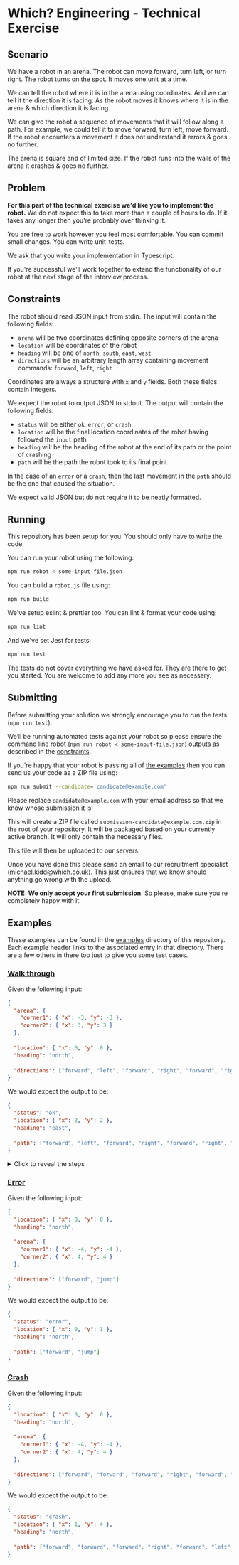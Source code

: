 # Which? Engineering - Technical Exercise

## Scenario

We have a robot in an arena. The robot can move forward, turn left, or turn right. The robot turns on the spot. It moves one unit at a time.

We can tell the robot where it is in the arena using coordinates. And we can tell it the direction it is facing. As the robot moves it knows where it is in the arena & which direction it is facing.

We can give the robot a sequence of movements that it will follow along a path. For example, we could tell it to move forward, turn left, move forward. If the robot encounters a movement it does not understand it errors & goes no further.

The arena is square and of limited size. If the robot runs into the walls of the arena it crashes & goes no further.

## Problem

**For this part of the technical exercise we'd like you to implement the robot.** We do not expect this to take more than a couple of hours to do. If it takes any longer then you're probably over thinking it.

You are free to work however you feel most comfortable. You can commit small changes. You can write unit-tests.

We ask that you write your implementation in Typescript.

If you're successful we'll work together to extend the functionality of our robot at the next stage of the interview process.

## Constraints

The robot should read JSON input from stdin. The input will contain the following fields:

- `arena` will be two coordinates defining opposite corners of the arena
- `location` will be coordinates of the robot
- `heading` will be one of `north`, `south`, `east`, `west`
- `directions` will be an arbitrary length array containing movement commands: `forward`, `left`, `right`

Coordinates are always a structure with `x` and `y` fields. Both these fields contain integers.

We expect the robot to output JSON to stdout. The output will contain the following fields:

- `status` will be either `ok`, `error`, or `crash`
- `location` will be the final location coordinates of the robot having followed the `input` path
- `heading` will be the heading of the robot at the end of its path or the point of crashing
- `path` will be the path the robot took to its final point

In the case of an `error` or a `crash`, then the last movement in the `path` should be the one that caused the situation.

We expect valid JSON but do not require it to be neatly formatted.

## Running

This repository has been setup for you. You should only have to write the code.

You can run your robot using the following:

```sh
npm run robot < some-input-file.json
```

You can build a `robot.js` file using:

```sh
npm run build
```

We've setup eslint & prettier too. You can lint & format your code using:

```sh
npm run lint
```

And we've set Jest for tests:

```sh
npm run test
```

The tests do not cover everything we have asked for. They are there to get you started. You are welcome to add any more you see as necessary.

## Submitting

Before submitting your solution we strongly encourage you to run the tests (`npm run test`).

We’ll be running automated tests against your robot so please ensure the command line robot (`npm run robot < some-input-file.json`) outputs as described in the [constraints](#constraints).

If you're happy that your robot is passing all of [the examples](#examples) then you can send us your code as a ZIP file using:

```sh
npm run submit --candidate='candidate@example.com'
```

Please replace `candidate@example.com` with your email address so that we know whose submission it is!

This will create a ZIP file called `submission-candidate@example.com.zip` in the root of your repository. It will be packaged based on your currently active branch. It will only contain the necessary files.

This file will then be uploaded to our servers.

Once you have done this please send an email to our recruitment specialist (michael.kidd@which.co.uk). This just ensures that we know should anything go wrong with the upload.

**NOTE: We only accept your first submission**. So please, make sure you're completely happy with it.

## Examples

These examples can be found in the [examples](examples) directory of this repository. Each example header links to the associated entry in that directory. There are a few others in there too just to give you some test cases.

### [Walk through](examples/01-walk-through)

Given the following input:

```json
{
  "arena": {
    "corner1": { "x": -3, "y": -3 },
    "corner2": { "x": 3, "y": 3 }
  },

  "location": { "x": 0, "y": 0 },
  "heading": "north",

  "directions": ["forward", "left", "forward", "right", "forward", "right", "forward", "forward", "forward"]
}
```

We would expect the output to be:

```json
{
  "status": "ok",
  "location": { "x": 2, "y": 2 },
  "heading": "east",

  "path": ["forward", "left", "forward", "right", "forward", "right", "forward", "forward", "forward"]
}
```

<details>
  <summary>Click to reveal the steps</summary>
  
The arrow represents the robot.

**`"location": { "x": 0, "y": 0 }, "heading": "north"`**

![](images/0-2480fe4ac7126618855ed690ab3d40feead3da1be63ce19d728918d4603fed01.png)

`"directions": [`**`"forward"`**`,"left","forward","right","forward","right","forward","forward","forward"]`
![](images/1-b441b377e0a344f60d40750fc8a4e451c6fb25a784402a98eb023dc5b73cac82.png)

`"directions": ["forward",`**`"left"`**`,"forward","right","forward","right","forward","forward","forward"]`
![](images/2-7a4cfe6c202a776535996d1719c18088830e20693b45b6a8274eed24ebedd99c.png)

`"directions": ["forward","left",`**`"forward"`**`,"right","forward","right","forward","forward","forward"]`
![](images/3-f9f499cebfc6f612229c06aa41aa4ba7fbbcfe64f723b6cea8a867e4769f03f5.png)

`"directions": ["forward","left","forward",`**`"right"`**`,"forward","right","forward","forward","forward"]`
![](images/4-d55971c5d217586c22ce84a5db36900eda9e786d70b14e7eae4a8421335d233a.png)

`"directions": ["forward","left","forward","right",`**`"forward"`**`,"right","forward","forward","forward"]`
![](images/5-02a44d74567164fdfb42f42523391921d6ca03fb54bf3c6fcb131a459cc056f9.png)

`"directions": ["forward","left","forward","right","forward",`**`"right"`**`,"forward","forward","forward"]`
![](images/6-7504a22dcfc391c94ab4f8841981808a674a5feb26d6e2beaa3481d0cd4601e6.png)

`"directions": ["forward","left","forward","right","forward","right",`**`"forward"`**`,"forward","forward"]`
![](images/7-48589977880e9aeaad3e5ed70b1676d042d53a5e79dee70c8b075c5a0c5f1cb6.png)

`"directions": ["forward","left","forward","right","forward","right","forward",`**`"forward"`**`,"forward"]`
![](images/8-11e87b72e65c499e65a36649353c04e3040d703e57dbb3e35c08e09a4a9ce028.png)

`"directions": ["forward","left","forward","right","forward","right","forward","forward",`**`"forward"`**`]`
![](images/9-92eb10be35396f5cfa87eb6f4261d334b9c1758acc6ac6998f6204ae7f309631.png)

</details>

### [Error](examples/02-error)

Given the following input:

```json
{
  "location": { "x": 0, "y": 0 },
  "heading": "north",

  "arena": {
    "corner1": { "x": -4, "y": -4 },
    "corner2": { "x": 4, "y": 4 }
  },

  "directions": ["forward", "jump"]
}
```

We would expect the output to be:

```json
{
  "status": "error",
  "location": { "x": 0, "y": 1 },
  "heading": "north",

  "path": ["forward", "jump"]
}
```

### [Crash](examples/03-crash)

Given the following input:

```json
{
  "location": { "x": 0, "y": 0 },
  "heading": "north",

  "arena": {
    "corner1": { "x": -4, "y": -4 },
    "corner2": { "x": 4, "y": 4 }
  },

  "directions": ["forward", "forward", "forward", "right", "forward", "left", "forward", "forward", "right"]
}
```

We would expect the output to be:

```json
{
  "status": "crash",
  "location": { "x": 1, "y": 4 },
  "heading": "north",

  "path": ["forward", "forward", "forward", "right", "forward", "left", "forward", "forward"]
}
```
